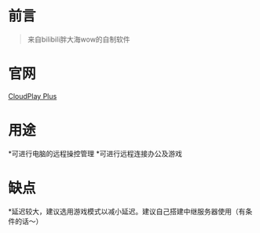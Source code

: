 # 前言
> 来自bilibili胖大海wow的自制软件
# 官网
[CloudPlay Plus](cloudplayplus.com)
# 用途
*可进行电脑的远程操控管理
*可进行远程连接办公及游戏
# 缺点
*延迟较大，建议选用游戏模式以减小延迟。建议自己搭建中继服务器使用（有条件的话～）
